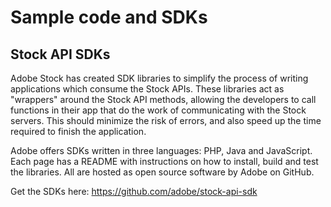 # Sample code and SDKs

## Stock API SDKs
Adobe Stock has created SDK libraries to simplify the process of writing applications which consume the Stock APIs. These libraries act as "wrappers" around the Stock API methods, allowing the developers to call functions in their app that do the work of communicating with the Stock servers. This should minimize the risk of errors, and also speed up the time required to finish the application.

Adobe offers SDKs written in three languages: PHP, Java and JavaScript. Each page has a README with instructions on how to install, build and test the libraries. All are hosted as open source software by Adobe on GitHub.

Get the SDKs here:
https://github.com/adobe/stock-api-sdk

<!--
## Stock sample code
Examples will be added that demonstrate how to use the Stock SDKs as well as how to generate service tokens. These will be posted at this GitHub repository when they are available.
-->


